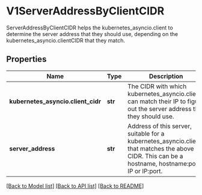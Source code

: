 # V1ServerAddressByClientCIDR

ServerAddressByClientCIDR helps the kubernetes_asyncio.client to determine the server address that they should use, depending on the kubernetes_asyncio.clientCIDR that they match.
## Properties
Name | Type | Description | Notes
------------ | ------------- | ------------- | -------------
**kubernetes_asyncio.client_cidr** | **str** | The CIDR with which kubernetes_asyncio.clients can match their IP to figure out the server address that they should use. | 
**server_address** | **str** | Address of this server, suitable for a kubernetes_asyncio.client that matches the above CIDR. This can be a hostname, hostname:port, IP or IP:port. | 

[[Back to Model list]](../README.md#documentation-for-models) [[Back to API list]](../README.md#documentation-for-api-endpoints) [[Back to README]](../README.md)


